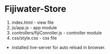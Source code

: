 # Fijiwater-Store


1. index.html - view file
2. js/app.js  - app module
3. controllers/fijiConroller.js - controller module
4. css/style.css - css file


- installed live-server for auto reload in browser.
